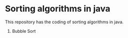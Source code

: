 # Sorting algorithms in java
This repository has the coding of sorting algorithms in java.
1. Bubble Sort
